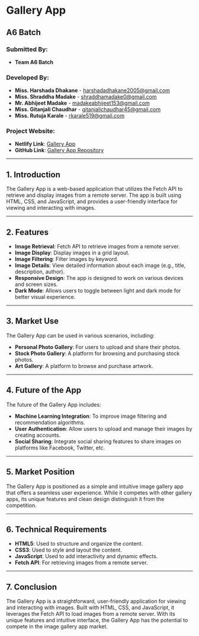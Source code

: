 # Gallery App

## A6 Batch

### Submitted By:
- **Team A6 Batch**

### Developed By:
- **Miss. Harshada Dhakane** - [harshadadhakane2005@gmail.com](mailto:harshadadhakane2005@gmail.com)
- **Miss. Shraddha Madake** - [shraddhamadake0@gmail.com](mailto:shraddhamadake0@gmail.com)
- **Mr. Abhijeet Madake** - [madakeabhijeet153@gmail.com](mailto:madakeabhijeet153@gmail.com)
- **Miss. Gitanjali Chaudhar** - [gitanjalichaudhar45@gmail.com](mailto:gitanjalichaudhar45@gmail.com)
- **Miss. Rutuja Karale** - [rkarale519@gmail.com](mailto:rkarale519@gmail.com)

### Project Website:
- **Netlify Link**: [Gallery App](https://unique-nasturtium-56887d.netlify.app/)
- **GitHub Link**: [Gallery App Repository](https://harshada-dhakane.github.io/first-project-gallery/)

---

## 1. Introduction

The Gallery App is a web-based application that utilizes the Fetch API to retrieve and display images from a remote server. The app is built using HTML, CSS, and JavaScript, and provides a user-friendly interface for viewing and interacting with images.

---

## 2. Features

- **Image Retrieval**: Fetch API to retrieve images from a remote server.
- **Image Display**: Display images in a grid layout.
- **Image Filtering**: Filter images by keyword.
- **Image Details**: View detailed information about each image (e.g., title, description, author).
- **Responsive Design**: The app is designed to work on various devices and screen sizes.
- **Dark Mode**: Allows users to toggle between light and dark mode for better visual experience.

---

## 3. Market Use

The Gallery App can be used in various scenarios, including:
- **Personal Photo Gallery**: For users to upload and share their photos.
- **Stock Photo Gallery**: A platform for browsing and purchasing stock photos.
- **Art Gallery**: A platform to browse and purchase artwork.

---

## 4. Future of the App

The future of the Gallery App includes:
- **Machine Learning Integration**: To improve image filtering and recommendation algorithms.
- **User Authentication**: Allow users to upload and manage their images by creating accounts.
- **Social Sharing**: Integrate social sharing features to share images on platforms like Facebook, Twitter, etc.

---

## 5. Market Position

The Gallery App is positioned as a simple and intuitive image gallery app that offers a seamless user experience. While it competes with other gallery apps, its unique features and clean design distinguish it from the competition.

---

## 6. Technical Requirements

- **HTML5**: Used to structure and organize the content.
- **CSS3**: Used to style and layout the content.
- **JavaScript**: Used to add interactivity and dynamic effects.
- **Fetch API**: For retrieving images from a remote server.

---

## 7. Conclusion

The Gallery App is a straightforward, user-friendly application for viewing and interacting with images. Built with HTML, CSS, and JavaScript, it leverages the Fetch API to load images from a remote server. With its unique features and intuitive interface, the Gallery App has the potential to compete in the image gallery app market.
